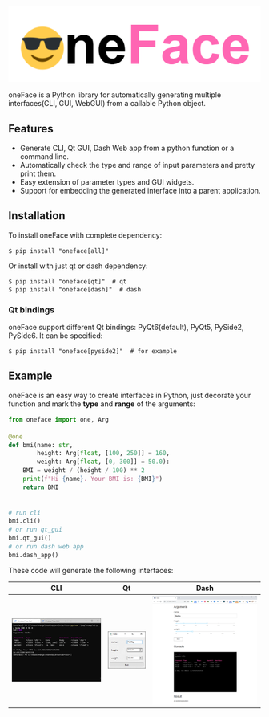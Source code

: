 <img src="./imgs/logo-light.png">

oneFace is a Python library for automatically generating multiple interfaces(CLI, GUI, WebGUI) from a callable Python object.

## Features

+ Generate CLI, Qt GUI, Dash Web app from a python function or a command line.
+ Automatically check the type and range of input parameters and pretty print them.
+ Easy extension of parameter types and GUI widgets.
+ Support for embedding the generated interface into a parent application.


## Installation

To install oneFace with complete dependency:

```
$ pip install "oneface[all]"
```

Or install with just qt or dash dependency:

```
$ pip install "oneface[qt]"  # qt
$ pip install "oneface[dash]"  # dash
```

### Qt bindings

oneFace support different Qt bindings: PyQt6(default), PyQt5, PySide2, PySide6. It can be specified: 

```
$ pip install "oneface[pyside2]"  # for example
```

## Example

oneFace is an easy way to create interfaces in Python,
just decorate your function and mark the **type** and **range** of the arguments:

```Python
from oneface import one, Arg

@one
def bmi(name: str,
        height: Arg[float, [100, 250]] = 160,
        weight: Arg[float, [0, 300]] = 50.0):
    BMI = weight / (height / 100) ** 2
    print(f"Hi {name}. Your BMI is: {BMI}")
    return BMI


# run cli
bmi.cli()
# or run qt_gui
bmi.qt_gui()
# or run dash web app
bmi.dash_app()
```

These code will generate the following interfaces:

|  CLI | Qt | Dash |
| ---- | -- | ---- |
| ![CLI](imgs/bmi_cli.png) | ![Qt](imgs/bmi_qt.png) | ![Dash](imgs/bmi_dash.png) |

